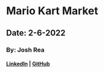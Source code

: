 # Mario Kart Market

## Date: 2-6-2022

### By: Josh Rea

#### [LinkedIn](https://www.linkedin.com/in/joshua-rea/) | [GitHub](https://github.com/jdrea1587)

###